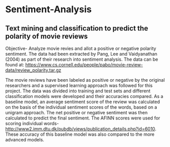 # Sentiment-Analysis
## Text mining and classification to predict the polarity of movie reviews  

Objective- Analyze movie revies and allot a positive or negative polarity sentiment. The data had been extracted by Pang, Lee and Vaidyanathan (2004) as part of their research into sentiment analysis. 
The data can be found at: https://www.cs.cornell.edu/people/pabo/movie-review-data/review_polarity.tar.gz 

The movie reviews have been labeled as positive or negative by the original researchers and a supervised learning approach was followed for this project. The data was divided into training and test sets and different classification models were developed and their accuracies compared. As a baseline model, an average sentiment score of the review was calculated on the basis of the individual sentiment scores of the words, based on a unigram approach. The net positive or negative sentiment was then calculated to predict the final sentiment. The AFINN scores were used for scoring individual words- http://www2.imm.dtu.dk/pubdb/views/publication_details.php?id=6010. These accuracy of this baseline model was also compared to the more advanced models.


 
